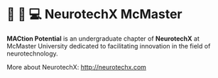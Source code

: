 #  :brain: :microscope: :computer: NeurotechX McMaster

**MACtion Potential** is an undergraduate chapter of **NeurotechX** at McMaster University dedicated to facilitating innovation in the field of neurotechnology.

More about NeurotechX: http://neurotechx.com 

